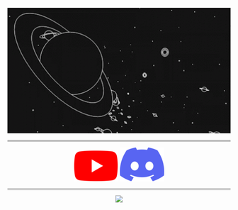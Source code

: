<p align="center">
  <img src="assets/dark.gif" width="1000">
</p>

----------
  
<p align="center">
  <a href="https://youtube.com/landee" target="_blank"><img src='assets/youtube.png'></a>
  <a href="https://discord.gg/GGyRPye" target="_blank"><img src='assets/discord.png'></a>
</p>

----------
  
<p align="center">
 <img src="https://github-readme-stats.vercel.app/api/top-langs/?username=Laande&theme=dark">
</p>
